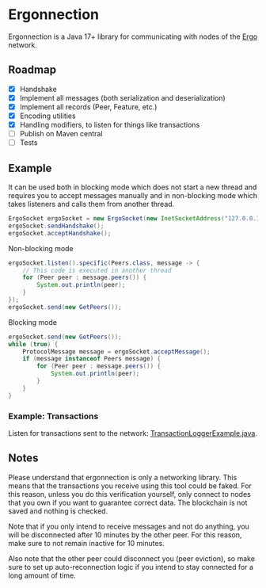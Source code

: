 # Ergonnection

Ergonnection is a Java 17+ library for communicating with nodes of the [Ergo](https://ergoplatform.com/) network.

## Roadmap

- [x] Handshake
- [x] Implement all messages (both serialization and deserialization)
- [x] Implement all records (Peer, Feature, etc.)
- [x] Encoding utilities
- [x] Handling modifiers, to listen for things like transactions
- [ ] Publish on Maven central
- [ ] Tests

## Example

It can be used both in blocking mode which does not start a new thread and requires you to accept messages manually and in non-blocking mode which takes listeners and calls them from another thread.

```java
ErgoSocket ergoSocket = new ErgoSocket(new InetSocketAddress("127.0.0.1", 9030), new Peer("mysocket", "mysocket-1.0.0", Version.parse("5.0.12"), ErgoSocket.BASIC_FEATURE_SET));
ergoSocket.sendHandshake();
ergoSocket.acceptHandshake();
```

Non-blocking mode

```java
ergoSocket.listen().specific(Peers.class, message -> {
	// This code is executed in another thread
	for (Peer peer : message.peers()) {
		System.out.println(peer);
	}
});
ergoSocket.send(new GetPeers());
```

Blocking mode

```java
ergoSocket.send(new GetPeers());
while (true) {
	ProtocolMessage message = ergoSocket.acceptMessage();
	if (message instanceof Peers message) {
		for (Peer peer : message.peers()) {
			System.out.println(peer);
		}
	}
}
```

### Example: Transactions
Listen for transactions sent to the network: [TransactionLoggerExample.java](/examples/TransactionLoggerExample.java).

## Notes

Please understand that ergonnection is only a networking library.
This means that the transactions you receive using this tool could be faked.
For this reason, unless you do this verification yourself,
only connect to nodes that you own if you want to guarantee correct data.
The blockchain is not saved and nothing is checked.

Note that if you only intend to receive messages and not do anything, you will be disconnected
after 10 minutes by the other peer. For this reason, make sure to not remain inactive for 10 minutes.

Also note that the other peer could disconnect you (peer eviction), so make sure to set up
auto-reconnection logic if you intend to stay connected for a long amount of time.